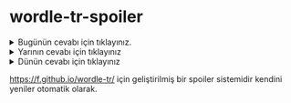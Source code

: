 # wordle-tr-spoiler

<details>
  <summary>Bugünün cevabı için tıklayınız.</summary>
  <br>
    <b> sosis </b>
</details>

<details>
  <summary>Yarının cevabı için tıklayınız</summary>
  <br>
   <b> pafta </b>
</details>

<details>
  <summary>Dünün cevabı için tıklayınız </summary>
  <br>
  <b> saçma </b>
</details>

https://f.github.io/wordle-tr/ için geliştirilmiş bir spoiler sistemidir kendini yeniler otomatik olarak.

